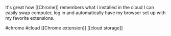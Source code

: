 It's great how [[Chrome]] remembers what I installed in the cloud
I can easily swap computer, log in and automatically have my browser set up with my favorite extensions.

#chrome #cloud
[[Chrome extension]]
[[cloud storage]]